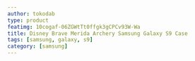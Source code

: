 ```yaml
---
author: tokodab
type: product
featimg: 10cogaf-06ZGWtTt0ffgk3gCPCv93W-Wa
title: Disney Brave Merida Archery Samsung Galaxy S9 Case
tags: [samsung, galaxy, s9]
category: [samsung]
---
```


